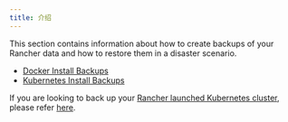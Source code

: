 ```yaml
---
title: 介绍
---
```


This section contains information about how to create backups of your Rancher data and how to restore them in a disaster scenario.

* [Docker Install Backups](./single-node-backups/)
* [Kubernetes Install Backups](./ha-backups/)

If you are looking to back up your [Rancher launched Kubernetes cluster](/docs/cluster-provisioning/rke-clusters/), please refer [here](/docs/cluster-admin/backing-up-etcd/).

